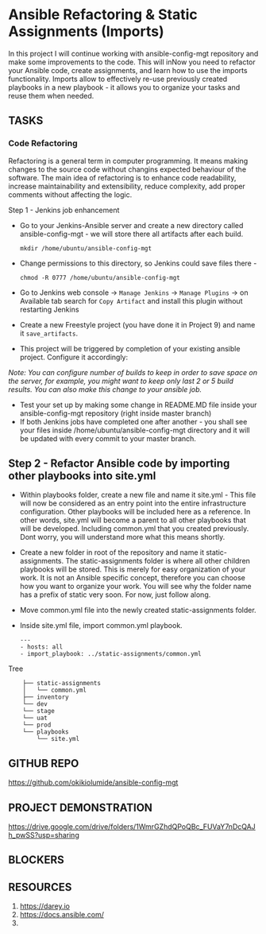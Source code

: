 # Ansible Refactoring & Static Assignments (Imports)

In this project I will continue working with ansible-config-mgt repository and make some improvements to the code. This will inNow you need to refactor your Ansible code, create assignments, and learn how to use the imports functionality. Imports allow to effectively re-use previously created playbooks in a new playbook - it allows you to organize your tasks and reuse them when needed.

## TASKS



### Code Refactoring
Refactoring is a general term in computer programming. It means making changes to the source code without changins expected behaviour of the software. The main idea of refactoring is to enhance code readability, increase maintainability and extensibility, reduce complexity, add proper comments without affecting the logic.

Step 1 - Jenkins job enhancement

- Go to your Jenkins-Ansible server and create a new directory called ansible-config-mgt - we will store there all artifacts after each build.

      mkdir /home/ubuntu/ansible-config-mgt
- Change permissions to this directory, so Jenkins could save files there - 
      
      chmod -R 0777 /home/ubuntu/ansible-config-mgt
- Go to Jenkins web console -> `Manage Jenkins` -> `Manage Plugins` -> on Available tab search for `Copy Artifact` and install this plugin without restarting Jenkins
- Create a new Freestyle project (you have done it in Project 9) and name it `save_artifacts`.
- This project will be triggered by completion of your existing ansible project. Configure it accordingly:

*Note: You can configure number of builds to keep in order to save space on the server, for example, you might want to keep only last 2 or 5 build results. You can also make this change to your ansible job.*

- Test your set up by making some change in README.MD file inside your ansible-config-mgt repository (right inside master branch)
- If both Jenkins jobs have completed one after another - you shall see your files inside /home/ubuntu/ansible-config-mgt directory and it will be updated with every commit to your master branch.

## Step 2 - Refactor Ansible code by importing other playbooks into site.yml

- Within playbooks folder, create a new file and name it site.yml - This file will now be considered as an entry point into the entire infrastructure configuration. Other playbooks will be included here as a reference. In other words, site.yml will become a parent to all other playbooks that will be developed. Including common.yml that you created previously. Dont worry, you will understand more what this means shortly.
- Create a new folder in root of the repository and name it static-assignments. The static-assignments folder is where all other children playbooks will be stored. This is merely for easy organization of your work. It is not an Ansible specific concept, therefore you can choose how you want to organize your work. You will see why the folder name has a prefix of static very soon. For now, just follow along.
- Move common.yml file into the newly created static-assignments folder.
- Inside site.yml file, import common.yml playbook.

      ---
      - hosts: all
      - import_playbook: ../static-assignments/common.yml

Tree

        ├── static-assignments
        │   └── common.yml
        ├── inventory
        └── dev
        └── stage
        └── uat
        └── prod
        └── playbooks
            └── site.yml
            


## GITHUB REPO
https://github.com/okikiolumide/ansible-config-mgt

## PROJECT DEMONSTRATION
https://drive.google.com/drive/folders/1WmrGZhdQPoQBc_FUVaY7nDcQAJh_pwSS?usp=sharing

## BLOCKERS

## RESOURCES
1. https://darey.io
2. https://docs.ansible.com/
3. 


